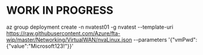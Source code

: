 # WORK IN PROGRESS


az group deployment create -n nvatest01 -g nvatest --template-uri https://raw.githubusercontent.com/Azure/fta-wip/master/Networking/VirtualWAN/nvaLinux.json --parameters '{"vmPwd":{"value":"Microsoft123!"}}'